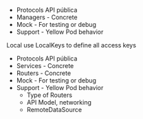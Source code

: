 * Protocols API pública
* Managers - Concrete
* Mock - For testing or debug
* Support - Yellow Pod behavior

Local use LocalKeys to define all access keys

* Protocols API pública
* Services - Concrete
* Routers - Concrete
* Mock - For testing or debug
* Support - Yellow Pod behavior
  * Type of Routers
  * API Model, networking
  * RemoteDataSource

